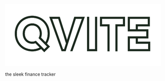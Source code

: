 ![Logo](https://github.com/GlassesMan-031/Qvite/blob/main/frontend/public/logoblack.png)

the sleek finance tracker
